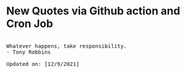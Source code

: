# New Quotes via Github action and Cron Job

<pre>
<!-- #quote -->
Whatever happens, take responsibility.
- Tony Robbins

Updated on: [12/9/2021]
<!-- #quoteEnd -->
</pre>
